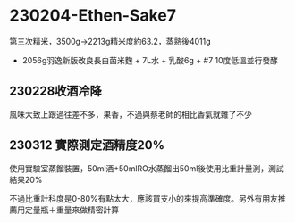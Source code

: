 # 230204-Ethen-Sake7

第三次精米，3500g->2213g精米度約63.2，蒸熟後4011g

+ 2056g羽逸新版改良長白菌米麴 + 7L水 + 乳酸6g + #7 10度低溫並行發酵

## 230228收酒冷降

風味大致上跟過往差不多，果香，不過與蔡老師的相比香氣就雜了不少

## 230312 實際測定酒精度20%

使用實驗室蒸餾裝置，50ml酒+50mlRO水蒸餾出50ml後使用比重計量測，測試結果20%

不過比重計科度是0-80%有點太大，應該買支小的來提高準確度。另外有朋友推薦用定量瓶＋重量來做精密計算